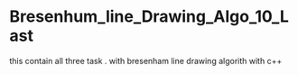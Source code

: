 # Bresenhum_line_Drawing_Algo_10_Last
this contain all three task . with bresenham line drawing algorith with c++
